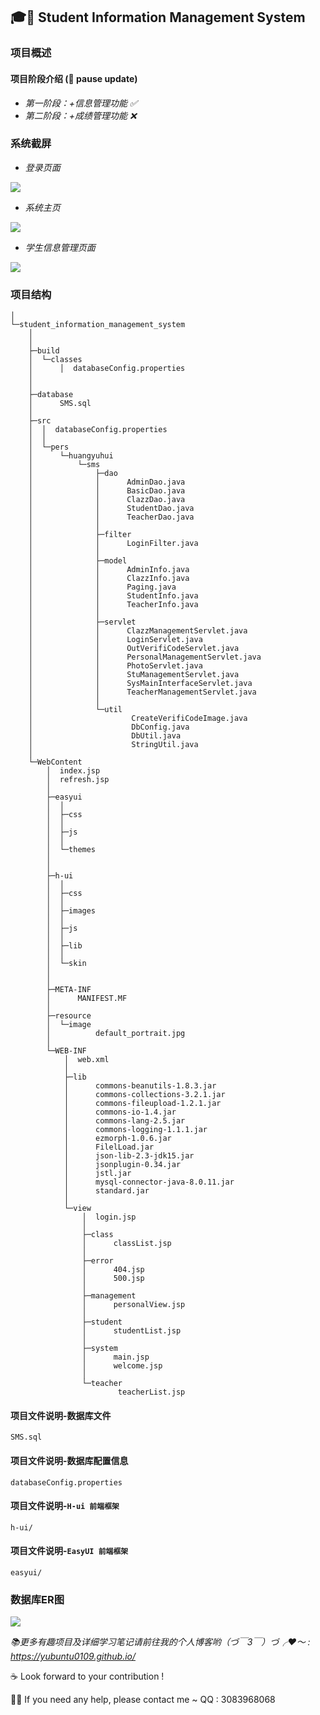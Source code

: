 ## :mortar_board::pencil: Student Information Management System

### 项目概述

#### 项目阶段介绍  (:speech_balloon: pause update)
- *第一阶段：+信息管理功能 :white_check_mark:*
- *第二阶段：+成绩管理功能 :x:*


### 系统截屏

- *登录页面*

![](https://raw.githubusercontent.com/YUbuntu0109/Student-Information-Management-System/master/demonstration_picture/Student_Information_Management_System01-LoginInterface.PNG)

- *系统主页*

![](https://raw.githubusercontent.com/YUbuntu0109/Student-Information-Management-System/master/demonstration_picture/Student_Information_Management_System01-MainInterface.PNG)

- *学生信息管理页面*

![](https://raw.githubusercontent.com/YUbuntu0109/Student-Information-Management-System/master/demonstration_picture/Student_Information_Management_System01-StudentInfoInterface.PNG)


### 项目结构
```
│
└─student_information_management_system
    │       
    │
    ├─build
    │  └─classes
    │      │  databaseConfig.properties
    │                                                                                       
    │
    ├─database
    │      SMS.sql
    │
    ├─src
    │  │  databaseConfig.properties
    │  │
    │  └─pers
    │      └─huangyuhui
    │          └─sms
    │              ├─dao
    │              │      AdminDao.java
    │              │      BasicDao.java
    │              │      ClazzDao.java
    │              │      StudentDao.java
    │              │      TeacherDao.java
    │              │
    │              ├─filter
    │              │      LoginFilter.java
    │              │
    │              ├─model
    │              │      AdminInfo.java
    │              │      ClazzInfo.java
    │              │      Paging.java
    │              │      StudentInfo.java
    │              │      TeacherInfo.java
    │              │
    │              ├─servlet
    │              │      ClazzManagementServlet.java
    │              │      LoginServlet.java
    │              │      OutVerifiCodeServlet.java
    │              │      PersonalManagementServlet.java
    │              │      PhotoServlet.java
    │              │      StuManagementServlet.java
    │              │      SysMainInterfaceServlet.java
    │              │      TeacherManagementServlet.java
    │              │
    │              └─util
    │                      CreateVerifiCodeImage.java
    │                      DbConfig.java
    │                      DbUtil.java
    │                      StringUtil.java
    │
    └─WebContent
        │  index.jsp
        │  refresh.jsp
        │
        ├─easyui
        │  │
        │  ├─css       
        │  │
        │  ├─js
        │  │     
        │  └─themes
        │      
        │
        ├─h-ui
        │  │
        │  ├─css
        │  │      
        │  ├─images
        │  │
        │  ├─js
        │  │       
        │  ├─lib
        │  │
        │  └─skin
        │     
        │
        ├─META-INF
        │      MANIFEST.MF
        │
        ├─resource
        │  └─image
        │          default_portrait.jpg
        │
        └─WEB-INF
            │  web.xml
            │
            ├─lib
            │      commons-beanutils-1.8.3.jar
            │      commons-collections-3.2.1.jar
            │      commons-fileupload-1.2.1.jar
            │      commons-io-1.4.jar
            │      commons-lang-2.5.jar
            │      commons-logging-1.1.1.jar
            │      ezmorph-1.0.6.jar
            │      FilelLoad.jar
            │      json-lib-2.3-jdk15.jar
            │      jsonplugin-0.34.jar
            │      jstl.jar
            │      mysql-connector-java-8.0.11.jar
            │      standard.jar
            │
            └─view
                │  login.jsp
                │
                ├─class
                │      classList.jsp
                │
                ├─error
                │      404.jsp
                │      500.jsp
                │
                ├─management
                │      personalView.jsp
                │
                ├─student
                │      studentList.jsp
                │
                ├─system
                │      main.jsp
                │      welcome.jsp
                │
                └─teacher
                        teacherList.jsp
```

#### 项目文件说明-数据库文件
```
SMS.sql
```

#### 项目文件说明-数据库配置信息
```
databaseConfig.properties
```

#### 项目文件说明-`H-ui 前端框架`
```
h-ui/
```

#### 项目文件说明-`EasyUI 前端框架`
```
easyui/
```


### 数据库ER图

![](https://raw.githubusercontent.com/YUbuntu0109/Student-Information-Management-System/master/demonstration_picture/sms_er.png)


  
*:books:更多有趣项目及详细学习笔记请前往我的个人博客哟（づ￣3￣）づ╭❤～ : https://yubuntu0109.github.io/* 
 
:coffee: Look forward to your contribution !

:man_student: If you need any help, please contact me ~ QQ : 3083968068

